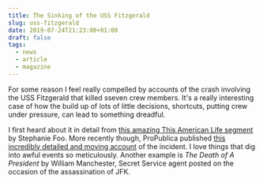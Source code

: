 ```yaml
---
title: The Sinking of the USS Fitzgerald
slug: uss-fitzgerald
date: 2019-07-24T21:23:00+01:00
draft: false
tags:
  - news
  - article
  - magazine
---
```


For some reason I feel really compelled by accounts of the crash involving the USS Fitzgerald that killed sseven crew members. It's a really interesting case of how the build up of lots of little decisions, shortcuts, putting crew under pressure, can lead to something dreadful.

I first heard about it in detail from [this amazing This American Life segment](https://www.thisamericanlife.org/634/human-error-in-volatile-situations/act-two-3) by Stephanie Foo. More recently though, ProPublica published [this incredibly detailed and moving account](https://features.propublica.org/navy-accidents/uss-fitzgerald-destroyer-crash-crystal/?src=longreads&utm_source=Longreads+Newsletters&utm_campaign=0d63afabd9-Longreads_Top_5_February_8_2019&utm_medium=email&utm_term=0_bd2ad42066-0d63afabd9-238547769&mc_cid=0d63afabd9&mc_eid=b40fd73cf8) of the incident. I love things that dig into awful events so meticulously. Another example is _The Death of A President_ by William Manchester, Secret Service agent posted on the occasion of the assassination of JFK.
